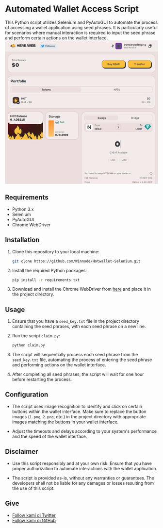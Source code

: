 # Automated Wallet Access Script

This Python script utilizes Selenium and PyAutoGUI to automate the process of accessing a wallet application using seed phrases. It is particularly useful for scenarios where manual interaction is required to input the seed phrase and perform certain actions on the wallet interface.
![Dashboard Interface](https://github.com/Winnode/Hotwallet-Selenium/blob/main/screenshot.png "Dashboard")
## Requirements

- Python 3.x
- Selenium
- PyAutoGUI
- Chrome WebDriver

## Installation

1. Clone this repository to your local machine:

    ```bash
    git clone https://github.com/Winnode/Hotwallet-Selenium.git
    ```

2. Install the required Python packages:

    ```bash
    pip install -r requirements.txt
    ```

3. Download and install the Chrome WebDriver from [here](https://sites.google.com/a/chromium.org/chromedriver/downloads) and place it in the project directory.

## Usage

1. Ensure that you have a `seed_key.txt` file in the project directory containing the seed phrases, with each seed phrase on a new line.

2. Run the script `claim.py`:

    ```bash
    python claim.py
    ```

3. The script will sequentially process each seed phrase from the `seed_key.txt` file, automating the process of entering the seed phrase and performing actions on the wallet interface.

4. After completing all seed phrases, the script will wait for one hour before restarting the process.

## Configuration

- The script uses image recognition to identify and click on certain buttons within the wallet interface. Make sure to replace the button images (`1.png`, `2.png`, etc.) in the project directory with appropriate images matching the buttons in your wallet interface.

- Adjust the timeouts and delays according to your system's performance and the speed of the wallet interface.

## Disclaimer

- Use this script responsibly and at your own risk. Ensure that you have proper authorization to automate interactions with the wallet application.

- The script is provided as-is, without any warranties or guarantees. The developers shall not be liable for any damages or losses resulting from the use of this script.

## Give
- [Follow kami di Twitter](https://twitter.com/Winnode)
- [Follow kami di GitHub](https://github.com/Winnode)
